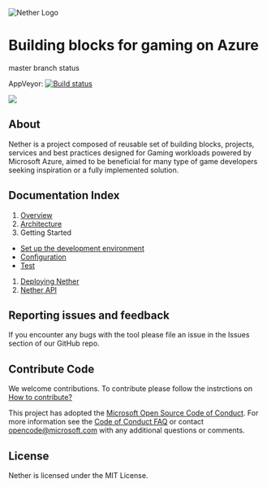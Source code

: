 ![Nether Logo](https://github.com/MicrosoftDX/nether/blob/master/logos/both-logo-and-title/logo-title-1109x256.png)
# Building blocks for gaming on Azure

master branch status

AppVeyor: [![Build status](https://ci.appveyor.com/api/projects/status/v5btbm617bcmu6nq/branch/master?svg=true)](https://ci.appveyor.com/project/stuartleeks/nether/branch/master)

<!--
Travis:   [![Build Status](https://travis-ci.org/MicrosoftDX/nether.svg?branch=master)](https://travis-ci.org/MicrosoftDX/nether)
-->


<a href="https://portal.azure.com/#create/Microsoft.Template/uri/https%3A%2F%2Fraw.githubusercontent.com%2FMicrosoftDX%2Fnether%2Fmaster%2Fdeployment%2Fnether-deploy-quickstart.json" target="_blank"><img src="http://azuredeploy.net/deploybutton.png"/></a>


## About

Nether is a project composed of reusable set of building blocks, projects, services and best practices designed for Gaming workloads powered by Microsoft Azure, aimed to be beneficial for many type of game developers seeking inspiration or a fully implemented solution.

## Documentation Index

1. [Overview](documentation/overview.md)
1. [Architecture](documentation/architecture.md)
1. Getting Started
 * [Set up the development environment](documentation/devsetup.md)
 * [Configuration](documentation/configuration.md)
 * [Test](documentation/test.md)
1. [Deploying Nether](documentation/deployment.md)
1. [Nether API](documentation/api/README.md)

## Reporting issues and feedback

If you encounter any bugs with the tool please file an issue in the Issues
section of our GitHub repo.

## Contribute Code


We welcome contributions. To contribute please follow the instrctions on
[How to contribute?](CONTRIBUTING.md)

This project has adopted the [Microsoft Open Source Code of Conduct](https://opensource.microsoft.com/codeofconduct/).
For more information see the [Code of Conduct FAQ](https://opensource.microsoft.com/codeofconduct/faq/)
or contact [opencode@microsoft.com](mailto:opencode@microsoft.com) with any additional questions or comments.


## License

Nether is licensed under the MIT License.

